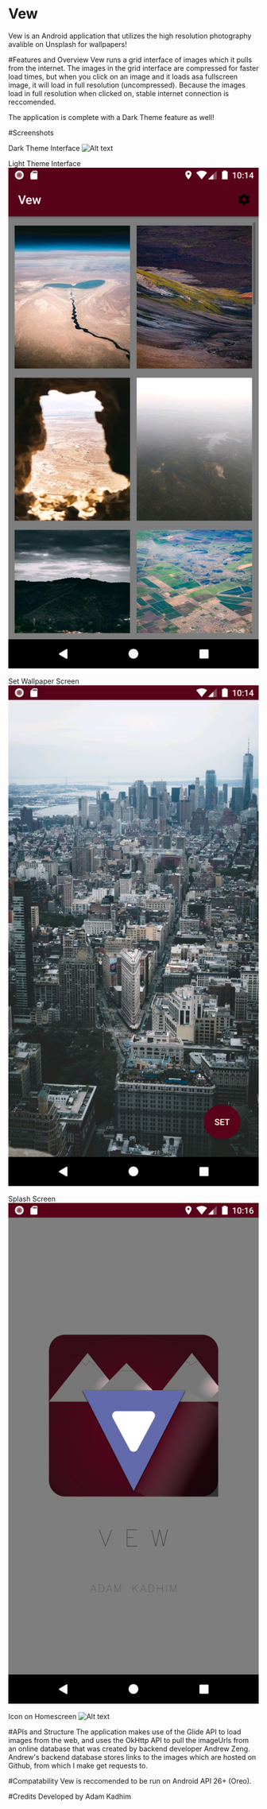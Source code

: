 # Vew
Vew is an Android application that utilizes the high resolution photography avalible on Unsplash for wallpapers!

#Features and Overview
Vew runs a grid interface of images which it pulls from the internet. The images in the grid interface are compressed 
for faster load times, but when you click on an image and it loads asa fullscreen image, it will load in full resolution (uncompressed).
Because the images load in full resolution when clicked on, stable internet connection is reccomended.

The application is complete with a Dark Theme feature as well!

#Screenshots

Dark Theme Interface
![Alt text](Screenshots/Screenshot_1589768111.png?raw=true "Dark Theme Interface")

Light Theme Interface
![Alt text](Screenshots/Screenshot_1589768056.png?raw=true "Light Theme Interface")

Set Wallpaper Screen
![Alt text](Screenshots/Screenshot_1589768088.png?raw=true "Set Wallpaper Screen")

Splash Screen
![Alt text](Screenshots/Screenshot_1589768208.png?raw=true "Splash Screen")

Icon on Homescreen
![Alt text](Screenshots/Screenshot_1589768202.png?raw=true "Icon on Homescreen")



#APIs and Structure
The application makes use of the Glide API to load images from the web, and uses the OkHttp API to pull the imageUrls from an online 
database that was created by backend developer Andrew Zeng. Andrew's backend database stores links to the images which are hosted on
Github, from which I make get requests to.

#Compatability
Vew is reccomended to be run on Android API 26+ (Oreo).

#Credits
Developed by Adam Kadhim
